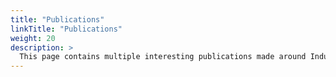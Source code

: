 ```yaml
---
title: "Publications"
linkTitle: "Publications"
weight: 20 
description: >
  This page contains multiple interesting publications made around Industry 4.0, mainly thesis from the RWTH Aachen University.  
---
```

